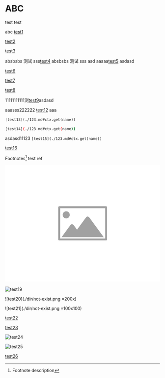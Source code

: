 # ABC

test test

abc [test1]()

[test2](./other)

[test3](./other#testother)

absbsbs 测试 sss[test4](./other#测试中文) absbsbs 测试 sss
asd
aaaaa[test5](./other.md#ctx-get-name)  asdasd

[test6](./other.html#ctx-get-name)

[test7](/other#ctx-get-name)

[test8](/other#cccc)

11111111111测[test9](/123.md#cccc)asdasd

[test10]: ./dir/

[test11]: /dir/

aaasss222222  [test12](./other.md#ctx.get(name))
aaa
```
[test13](./123.md#ctx.get(name))
```

```bash
[test14](./123.md#ctx.get(name))
```

asdasd11123 ```[test15](./123.md#ctx.get(name))```

[test16](./123.md#ctx.get(name))

Footnotes[^test17] test ref

[^test17]: Footnote description

![test18](./dir/placeholder-image.png "Test title attribute")

![test19](./dir/not-exist.png "Test title attribute")

![test20](./dir/not-exist.png =200x)

![test21](./dir/not-exist.png =100x100)

[test22](./other#testother-1)

[test23](./other#testother-2)

![test24](firstalias/placeholder-image.png)

![test25](@secondalias/placeholder-image.png)

[test26](firstalias#test)
